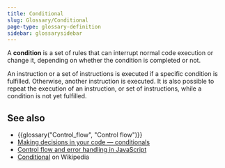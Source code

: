 ```yaml
---
title: Conditional
slug: Glossary/Conditional
page-type: glossary-definition
sidebar: glossarysidebar
---
```



A **condition** is a set of rules that can interrupt normal code execution or change it, depending on whether the condition is completed or not.

An instruction or a set of instructions is executed if a specific condition is fulfilled. Otherwise, another instruction is executed. It is also possible to repeat the execution of an instruction, or set of instructions, while a condition is not yet fulfilled.

## See also

- {{glossary("Control_flow", "Control flow")}}
- [Making decisions in your code — conditionals](/en-US/docs/Learn/JavaScript/Building_blocks/conditionals)
- [Control flow and error handling in JavaScript](/en-US/docs/Web/JavaScript/Guide/Control_flow_and_error_handling)
- [Conditional](<https://en.wikipedia.org/wiki/Conditional_(computer_programming)>) on Wikipedia

